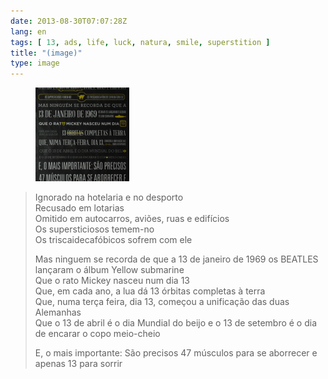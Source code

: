 ```yaml
---
date: 2013-08-30T07:07:28Z
lang: en
tags: [ 13, ads, life, luck, natura, smile, superstition ]
title: "(image)"
type: image
---
```


<figure>
<a
href="https://hugo.ferreira.cc/ignorado-na-hotelaria-e-no-desporto-recusado-em/attachment/391/"
rel="attachment"><img
src="tumblr_msccdxZO3d1qz82meo1_1280-150x150.png"
width="150" height="150" /></a></figure>

> Ignorado na hotelaria e no desporto\
> Recusado em lotarias\
> Omitido em autocarros, aviões, ruas e edifícios\
> Os supersticiosos temem-no\
> Os triscaidecafóbicos sofrem com ele
>
> Mas ninguem se recorda de que a 13 de janeiro de 1969 os BEATLES
> lançaram o álbum Yellow submarine\
> Que o rato Mickey nasceu num dia 13\
> Que, em cada ano, a lua dá 13  órbitas completas à terra\
> Que, numa terça feira, dia 13, começou a unificação das duas
> Alemanhas\
> Que o 13 de abril é o dia Mundial do beijo e o 13 de setembro é o dia
> de encarar o copo meio-cheio
>
> E, o mais importante: São precisos 47 músculos para se aborrecer e
> apenas 13 para sorrir


